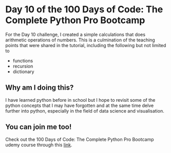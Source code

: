 <h1>Day 10 of the 100 Days of Code: The Complete Python Pro Bootcamp</h1>
<p>For the Day 10 challenge, I created a simple calculations that does arithmetic operations of numbers. This is a culmination of the teaching points that were shared in the tutorial, including the following but not limited to</p>
<ul>
  <li>functions</li>
  <li>recursion</li>
  <li>dictionary</li>
</ul>

<h2>Why am I doing this?</h2>
<p>I have learned python before in school but I hope to revisit some of the python concepts that I may have forgotten and at the same time delve further into python, especially in the field of data science and visualisation.</p>

<h2>You can join me too!</h2>
<p> Check out the 100 Days of Code: The Complete Python Pro Bootcamp udemy course through this <a href="https://www.udemy.com/course/100-days-of-code/">link</a>.</p>
